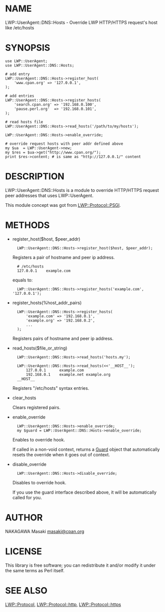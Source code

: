 # NAME

LWP::UserAgent::DNS::Hosts - Override LWP HTTP/HTTPS request's host like /etc/hosts

# SYNOPSIS

    use LWP::UserAgent;
    use LWP::UserAgent::DNS::Hosts;

    # add entry
    LWP::UserAgent::DNS::Hosts->register_host(
        'www.cpan.org' => '127.0.0.1',
    );

    # add entries
    LWP::UserAgent::DNS::Hosts->register_hosts(
        'search.cpan.org' => '192.168.0.100',
        'pause.perl.org'  => '192.168.0.101',
    );

    # read hosts file
    LWP::UserAgent::DNS::Hosts->read_hosts('/path/to/my/hosts');

    LWP::UserAgent::DNS::Hosts->enable_override;

    # override request hosts with peer addr defined above
    my $ua  = LWP::UserAgent->new;
    my $res = $ua->get("http://www.cpan.org/");
    print $res->content; # is same as "http://127.0.0.1/" content

# DESCRIPTION

LWP::UserAgent::DNS::Hosts is a module to override HTTP/HTTPS request
peer addresses that uses LWP::UserAgent.

This module concept was got from [LWP::Protocol::PSGI](https://metacpan.org/pod/LWP%3A%3AProtocol%3A%3APSGI).

# METHODS

- register\_host($host, $peer\_addr)

        LWP::UserAgent::DNS::Hosts->register_host($host, $peer_addr);

    Registers a pair of hostname and peer ip address.

        # /etc/hosts
        127.0.0.1    example.com

    equals to:

        LWP::UserAgent::DNS::Hosts->register_hosts('example.com', '127.0.0.1');

- register\_hosts(%host\_addr\_pairs)

        LWP::UserAgent::DNS::Hosts->register_hosts(
            'example.com' => '192.168.0.1',
            'example.org' => '192.168.0.2',
            ...
        );

    Registers pairs of hostname and peer ip address.

- read\_hosts($file\_or\_string)

        LWP::UserAgent::DNS::Hosts->read_hosts('hosts.my');

        LWP::UserAgent::DNS::Hosts->read_hosts(<<'__HOST__');
            127.0.0.1      example.com
            192.168.0.1    example.net example.org
        __HOST__

    Registers "/etc/hosts" syntax entries.

- clear\_hosts

    Clears registered pairs.

- enable\_override

        LWP::UserAgent::DNS::Hosts->enable_override;
        my $guard = LWP::UserAgent::DNS::Hosts->enable_override;

    Enables to override hook.

    If called in a non-void context, returns a [Guard](https://metacpan.org/pod/Guard) object that
    automatically resets the override when it goes out of context.

- disable\_override

        LWP::UserAgent::DNS::Hosts->disable_override;

    Disables to override hook.

    If you use the guard interface described above,
    it will be automatically called for you.

# AUTHOR

NAKAGAWA Masaki <masaki@cpan.org>

# LICENSE

This library is free software; you can redistribute it and/or modify
it under the same terms as Perl itself.

# SEE ALSO

[LWP::Protocol](https://metacpan.org/pod/LWP%3A%3AProtocol), [LWP::Protocol::http](https://metacpan.org/pod/LWP%3A%3AProtocol%3A%3Ahttp), [LWP::Protocol::https](https://metacpan.org/pod/LWP%3A%3AProtocol%3A%3Ahttps)
